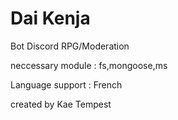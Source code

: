 # Dai Kenja

Bot Discord RPG/Moderation

neccessary module : fs,mongoose,ms

Language support : French

created by Kae Tempest
